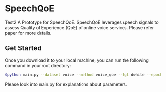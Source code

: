 # SpeechQoE
Test2 A Prototype for SpeechQoE. SpeechQoE leverages speech signals to assess Quality of Experience (QoE) of online voice services. Please refer paper for more details.

## Get Started 
Once you download it to your local machine, you can run the following command in your root directory:
```bash
$python main.py --dataset voice --method voice_qoe --tgt dwhite --epoch 20 --log_suffix run_voice_dwhite --src rest --train True --model model_shallow --nshot 5 --ntask 1 --lr 0.03 --num_source 100 --num_aug_shot 30 --calibrate False --alpha 0.01 --k 2
```
Please look into main.py for explanations about parameters. 
